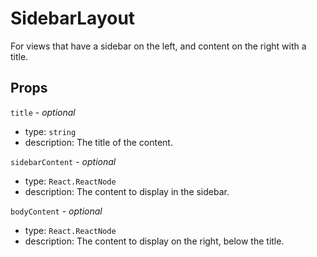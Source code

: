 # SidebarLayout

For views that have a sidebar on the left, and content on the right with a title.

## Props

`title` - _optional_

- type: `string`
- description: The title of the content.

`sidebarContent` - _optional_

- type: `React.ReactNode`
- description: The content to display in the sidebar.

`bodyContent` - _optional_

- type: `React.ReactNode`
- description: The content to display on the right, below the title.
